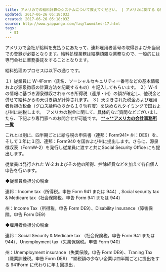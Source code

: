 ```yaml
---
title: アメリカでの給料計算のシステムについて教えてください。 | アメリカに関する Q&A / コラム | アメリカの会計士/会計事務所ならヤッパン号
updated: 2017-06-26 05:18:03Z
created: 2017-06-26 05:18:03Z
source: http://www.yappango.com/faq/twomiles-17.html
tags:
  - SI
---
```


アメリカで会社が給料を支払うにあたって、連邦雇用者番号の取得および州当局での登録が必要となります。給料処理業務は結構煩雑な業務なので、一般的には専門会社に業務委託をすることとなります。

給料処理のプロセスは以下の通りです。

１）従業員に W-4Form（氏名、ソーシャルセキュリティー番号などの基本情報および源泉徴収の計算方法を記載するもの）を記入してもらいます。
２）W-4 の情報に基づき源泉徴収されるべき所得税（連邦・州）の額が確定し、他税金と併せて給料からの天引き額が計算されます。
３）天引きされた税金および雇用者負担の税金（グロス給料の８から１０％程度）を決められタイミングで国および州に納税します。
 アメリカの税金に関して、具体的なご質問などございましたら、下記より専門家へのお問合せが可能です。
[**→****アメリカの会計事務所一覧**](http://www.yappango.com/keywordpage/usa_tax.html)

これとは別に、四半期ごとに給与税の申告書（連邦：Form941* 州：DE9）を、そして１年に１回、連邦：Form940 を国および州に提出します。さらに、源泉徴収表（FormW-2）を発行し従業員に渡すと共にSocial Security Office にも提出します。

従業員は発行された W-2 およびその他の所得、控除経費などを加えて各自個人申告を行います。

◆従業員負担分の税金

連邦：Income tax（所得税。申告 Form 941 または 944）, Social security tax & Medicare tax（社会保険税。申告 Form 941 または 944）

州：Income Tax（所得税。申告 Form DE9）、Disability Insurance（障害保険。申告 Form DE9）

◆雇用者負担分の税金

連邦：Social Security & Medicare tax （社会保険税。申告 Form 941 または 944）、Unemployment tax（失業保険税。申告 Form 940）

州：Unemployment insurance（失業保険。申告 Form DE9）、Traning Tax（職業訓練税。申告 Form DE9）
*納税額の少ない企業は四半期ごとに提出をする 941Form に代わりに年１回提出
.